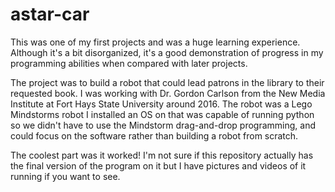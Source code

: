 # astar-car

This was one of my first projects and was a huge learning experience. Although it's a bit disorganized, it's a good demonstration of progress in my programming abilities when compared with later projects.

The project was to build a robot that could lead patrons in the library to their requested book. I was working with Dr. Gordon Carlson from the New Media Institute at Fort Hays State University around 2016. The robot was a Lego Mindstorms robot I installed an OS on that was capable of running python so we didn't have to use the Mindstorm drag-and-drop programming, and could focus on the software rather than building a robot from scratch.

The coolest part was it worked! I'm not sure if this repository actually has the final version of the program on it but I have pictures and videos of it running if you want to see.
